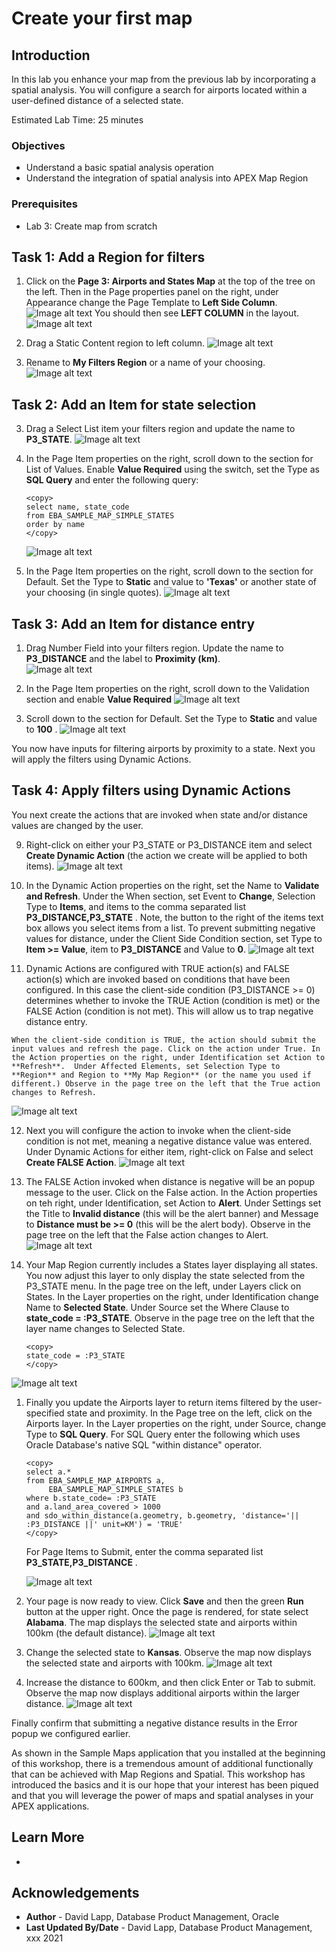# Create your first map


## Introduction

In this lab you enhance your map from the previous lab by incorporating a spatial analysis. You will configure a search for airports located within a user-defined distance of a selected state.

Estimated Lab Time: 25 minutes

### Objectives

*  Understand a basic spatial analysis operation
*  Understand the integration of spatial analysis into APEX Map Region 

### Prerequisites

* Lab 3: Create map from scratch


## Task 1: Add a Region for filters 

1. Click on the **Page 3: Airports and States Map** at the top of the tree on the left. Then in the Page properties panel on the right, under Appearance change the Page Template to **Left Side Column**. 
![Image alt text](images/add-spatial-analysis-01a.png)
   You should then see **LEFT COLUMN** in the layout. 
   ![Image alt text](images/add-spatial-analysis-01b.png)

2. Drag a Static Content region to left column.
![Image alt text](images/add-spatial-analysis-01c.png)

3. Rename to **My Filters Region** or a name of your choosing.
![Image alt text](images/add-spatial-analysis-02.png) 

## Task 2: Add an Item for state selection 

3. Drag a Select List item your filters region and update the name to **P3_STATE**.
![Image alt text](images/add-spatial-analysis-03.png) 

4. In the Page Item properties on the right, scroll down to the section for List of Values. Enable **Value Required** using the switch, set the Type as **SQL Query** and enter the following query:
      ```
      <copy>
      select name, state_code
      from EBA_SAMPLE_MAP_SIMPLE_STATES
      order by name
      </copy>
      ```

      ![Image alt text](images/add-spatial-analysis-04.png) 

5. In the Page Item properties on the right, scroll down to the section for Default. Set the Type to **Static** and value to **'Texas'** or another state of your choosing (in single quotes).
![Image alt text](images/add-spatial-analysis-05.png) 

## Task 3: Add an Item for distance entry

1. Drag Number Field into your filters region. Update the name to **P3_DISTANCE** and the label to **Proximity (km)**.  
![Image alt text](images/add-spatial-analysis-06.png) 

7. In the Page Item properties on the right, scroll down to the Validation section and enable **Value Required**
![Image alt text](images/add-spatial-analysis-07.png) 

1. Scroll down to the section for Default. Set the Type to **Static** and value to **100** .
![Image alt text](images/add-spatial-analysis-08.png) 

You now have inputs for filtering airports by proximity to a state. Next you will apply the filters using Dynamic Actions.

## Task 4: Apply filters using Dynamic Actions

You next create the actions that are invoked when state and/or distance values are changed by the user. 

9. Right-click on either your P3\_STATE or P3\_DISTANCE item and select **Create Dynamic Action**  (the action we create will be applied to both items).
![Image alt text](images/add-spatial-analysis-09.png) 

10. In the Dynamic Action properties on the right, set the Name to **Validate and Refresh**. Under the When section, set Event to **Change**, Selection Type to **Items**, and items to the comma separated list **P3\_DISTANCE,P3\_STATE** . Note, the button to the right of the items text box allows you select items from a list. To prevent submitting negative values for distance, under the Client Side Condition section, set Type to **Item >= Value**, item to **P3\_DISTANCE** and Value to **0**. 
![Image alt text](images/add-spatial-analysis-10.png)

11.   Dynamic Actions are configured with TRUE action(s) and FALSE action(s) which are invoked based on conditions that have been configured. In this case the client-side condition (P3\_DISTANCE >= 0) determines whether to invoke the TRUE Action (condition is met) or the FALSE Action (condition is not met). This will allow us to trap negative distance entry. 

    When the client-side condition is TRUE, the action should submit the input values and refresh the page. Click on the action under True. In the Action properties on the right, under Identification set Action to **Refresh**.  Under Affected Elements, set Selection Type to **Region** and Region to **My Map Region** (or the name you used if different.) Observe in the page tree on the left that the True action changes to Refresh.
![Image alt text](images/add-spatial-analysis-11.png)    

12.   Next you will configure the action to invoke when the client-side condition is not met, meaning a negative distance value was entered. Under Dynamic Actions for either item, right-click on False and select **Create FALSE Action**.
![Image alt text](images/add-spatial-analysis-12.png)    

13.  The FALSE Action invoked when distance is negative will be an popup message to the user. Click on the False action. In the Action properties on teh right, under Identification, set Action to **Alert**. Under Settings set the Title to **Invalid distance** (this will be the alert banner) and Message to **Distance must be >= 0** (this will be the alert body). Observe in the page tree on the left that the False action changes to Alert.
![Image alt text](images/add-spatial-analysis-13.png) 

1.  Your Map Region currently includes a States layer displaying all states. You now adjust this layer to only display the state selected from the P3\_STATE menu. In the page tree on the left, under Layers click on States. In the Layer properties on the right, under Identification change Name to **Selected State**. Under Source set the Where Clause to **state\_code = :P3\_STATE**. Observe in the page tree on the left that the layer name changes to Selected State.
       ```
      <copy>
       state_code = :P3_STATE
      </copy>
      ```
![Image alt text](images/add-spatial-analysis-14.png) 

1.  Finally you update the Airports layer to return items filtered by the user-specified state and proximity. In the Page tree on the left, click on the Airports layer. In the Layer properties on the right, under Source, change Type to **SQL Query**. For SQL Query enter the following which uses Oracle Database's native SQL "within distance" operator.

    ```
    <copy>
    select a.*
    from EBA_SAMPLE_MAP_AIRPORTS a, 
         EBA_SAMPLE_MAP_SIMPLE_STATES b
    where b.state_code= :P3_STATE
    and a.land_area_covered > 1000
    and sdo_within_distance(a.geometry, b.geometry, 'distance='|| :P3_DISTANCE ||' unit=KM') = 'TRUE'
    </copy>
    ```

    For Page Items to Submit, enter the comma separated list **P3\_STATE,P3\_DISTANCE** .

    ![Image alt text](images/add-spatial-analysis-15.png) 


2. Your page is now ready to view. Click **Save** and then the green **Run** button at the upper right.  Once the page is rendered, for state select **Alabama**. The map displays the selected state and airports within 100km (the default distance).
![Image alt text](images/add-spatial-analysis-16.png) 

17. Change the selected state to **Kansas**. Observe the map now displays the selected state and airports with 100km.
![Image alt text](images/add-spatial-analysis-17.png) 

1.  Increase the distance to 600km, and then click Enter or Tab to submit. Observe the map now displays additional airports within the larger distance. 
![Image alt text](images/add-spatial-analysis-18.png) 

 Finally confirm that submitting a negative distance results in the Error popup we configured earlier.

 As shown in the Sample Maps application that you installed at the beginning of this workshop, there is a tremendous amount of additional functionally that can be achieved with Map Regions and Spatial. This workshop has introduced the basics and it is our hope that your interest has been piqued and that you will leverage the power of maps and spatial analyses in your APEX applications.


## Learn More
* 

## Acknowledgements
* **Author** - David Lapp, Database Product Management, Oracle
* **Last Updated By/Date**  - David Lapp, Database Product Management, xxx 2021

